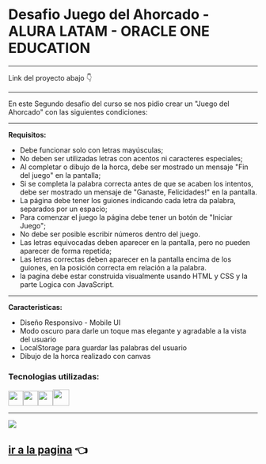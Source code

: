 # Desafio Juego del Ahorcado - ALURA LATAM - ORACLE ONE EDUCATION

---
Link del proyecto abajo 👇

---
En este Segundo desafio del curso se nos pidio crear un "Juego del Ahorcado" con las siguientes condiciones:

---

**Requisitos:**
- Debe funcionar solo con letras mayúsculas;
- No deben ser utilizadas letras con acentos ni caracteres especiales;
- Al completar o dibujo de la horca, debe ser mostrado un mensaje "Fin del juego" en la pantalla;
- Si se completa la palabra correcta antes de que se acaben los intentos, debe ser mostrado un mensaje de "Ganaste, Felicidades!" en la pantalla.
- La página debe tener los guiones indicando cada letra da palabra, separados por un espacio;
- Para comenzar el juego la página debe tener un botón de "Iniciar Juego";
- No debe ser posible escribir números dentro del juego.
- Las letras equivocadas deben aparecer en la pantalla, pero no pueden aparecer de forma repetida;
- Las letras correctas deben aparecer en la pantalla encima de los guiones, en la posición correcta em relación a la palabra.
- la pagina debe estar construida visualmente usando HTML y CSS y la parte Logica con JavaScript.

---
**Caracteristicas:**
- Diseño Responsivo - Mobile UI
- Modo oscuro para darle un toque mas elegante y agradable a la vista del usuario
- LocalStorage para guardar las palabras del usuario
- Dibujo de la horca realizado con canvas

### Tecnologias utilizadas:

<img src="https://cdn-icons-png.flaticon.com/512/174/174854.png" width='30px' ><img src="https://cdn-icons-png.flaticon.com/512/732/732190.png" width='30px' ><img src="https://cdn-icons-png.flaticon.com/512/5968/5968292.png" width='30px' ><img src="https://cdn.icon-icons.com/icons2/1088/PNG/512/1485282157-adobe-photoshop-raster-graphics-editor-cc-creative-cloud_78285.png" width='33px' >

---

![](https://i.imgur.com/XYsfj5v.jpg)





## [ir a la pagina](https://heric-olier.github.io/Juego-del-Ahorcado/index.html) 👈
